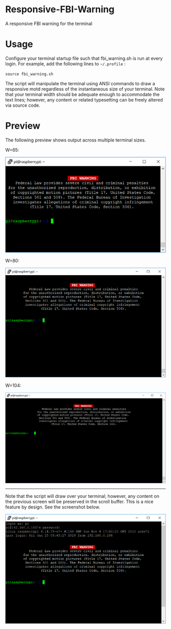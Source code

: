 # Responsive-FBI-Warning
A responsive FBI warning for the terminal
# Usage
Configure your terminal startup file such that fbi_warning.sh is run at every login.
For example, add the following lines to `~/.profile` :

`source fbi_warning.sh`

The script will manipulate the terminal using ANSI commands to draw a responsive motd regardless of the instantaneous size of your terminal. Note that your terminal width should be adequate enough to accommodate the text lines; however, any content or related typesetting can be freely altered via source code.
# Preview
The following preview shows output across multiple terminal sizes.

W=65:

![](Images/1.png)

W=80:

![](Images/2.png)

W=104:

![](Images/3.png)

***
Note that the script will draw over your terminal; however, any content on the previous screen will be preserved in the scroll buffer. This is a nice feature by design. See the screenshot below.

![](Images/4.png)
